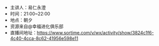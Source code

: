 + 主讲人：易仁永澄
+ 时间：21:00~22:00
+ 地点：朝夕
+ 资源来自@幸福进化俱乐部
+ 直播间地址：https://www.sortime.com/v/wx/activity/show/3824c1f6-4c40-4cca-8c62-41956e598e11